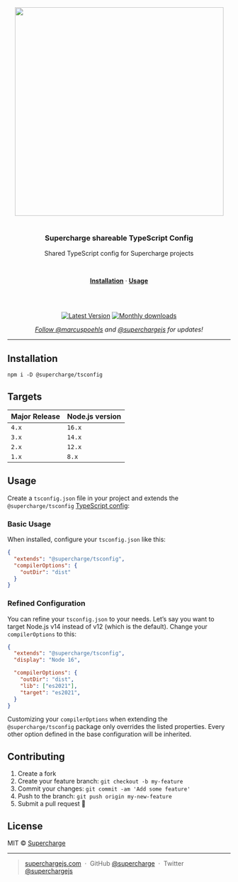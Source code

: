 <div align="center">
  <a href="https://superchargejs.com">
    <img width="471" style="max-width:100%;" src="https://superchargejs.com/images/supercharge-text.svg" />
  </a>
  <br/>
  <br/>
  <p>
    <h3>Supercharge shareable TypeScript Config</h3>
  </p>
  <p>
    Shared TypeScript config for Supercharge projects
  </p>
  <br/>
  <p>
    <a href="#installation"><strong>Installation</strong></a> ·
    <a href="#usage"><strong>Usage</strong></a>
  </p>
  <br/>
  <br/>
  <p>
    <a href="https://www.npmjs.com/package/@supercharge/tsconfig"><img src="https://img.shields.io/npm/v/@supercharge/tsconfig.svg" alt="Latest Version"></a>
    <a href="https://www.npmjs.com/package/@supercharge/tsconfig"><img src="https://img.shields.io/npm/dm/@supercharge/tsconfig.svg" alt="Monthly downloads">
  </p>
  <p>
    <em>Follow <a href="http://twitter.com/marcuspoehls">@marcuspoehls</a> and <a href="http://twitter.com/superchargejs">@superchargejs</a> for updates!</em>
  </p>
</div>

---

## Installation

```
npm i -D @supercharge/tsconfig
```


## Targets

| Major Release | Node.js version |
| ------------- | --------------- |
| `4.x`         | `16.x`          |
| `3.x`         | `14.x`          |
| `2.x`         | `12.x`          |
| `1.x`         | `8.x`           |


## Usage
Create a `tsconfig.json` file in your project and extends the `@supercharge/tsconfig` [TypeScript config](https://www.typescriptlang.org/docs/handbook/tsconfig-json.html):

### Basic Usage
When installed, configure your `tsconfig.json` like this:

```json
{
  "extends": "@supercharge/tsconfig",
  "compilerOptions": {
    "outDir": "dist"
  }
}
```


### Refined Configuration
You can refine your `tsconfig.json` to your needs. Let’s say you want to target Node.js v14 instead of v12 (which is the default). Change your `compilerOptions` to this:

```json
{
  "extends": "@supercharge/tsconfig",
  "display": "Node 16",

  "compilerOptions": {
    "outDir": "dist",
    "lib": ["es2021"],
    "target": "es2021",
  }
}
```

Customizing your `compilerOptions` when extending the `@supercharge/tsconfig` package only overrides the listed properties. Every other option defined in the base configuration will be inherited.


## Contributing

1.  Create a fork
2.  Create your feature branch: `git checkout -b my-feature`
3.  Commit your changes: `git commit -am 'Add some feature'`
4.  Push to the branch: `git push origin my-new-feature`
5.  Submit a pull request 🚀


## License
MIT © [Supercharge](https://superchargejs.com)

---

> [superchargejs.com](https://superchargejs.com) &nbsp;&middot;&nbsp;
> GitHub [@supercharge](https://github.com/supercharge) &nbsp;&middot;&nbsp;
> Twitter [@superchargejs](https://twitter.com/superchargejs)
